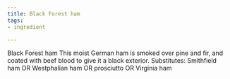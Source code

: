 ```yaml
---
title: Black Forest ham
tags:
- ingredient

---
```

Black Forest ham This moist German ham is smoked over pine and fir, and coated with beef blood to give it a black exterior. Substitutes: Smithfield ham OR Westphalian ham OR prosciutto OR Virginia ham

